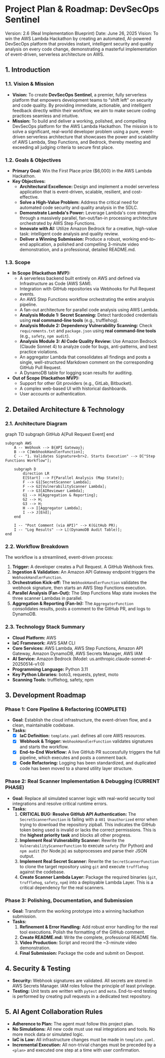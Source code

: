 # **Project Plan & Roadmap: DevSecOps Sentinel**

Version: 2.6 (Real Implementation Blueprint)
Date: June 26, 2025
Vision: To win the AWS Lambda Hackathon by creating an automated, AI-powered DevSecOps platform that provides instant, intelligent security and quality analysis on every code change, demonstrating a masterful implementation of event-driven, serverless architecture on AWS.

## **1. Introduction**

### **1.1. Vision & Mission**

*   **Vision:** To create **DevSecOps Sentinel**, a premier, fully serverless platform that empowers development teams to "shift left" on security and code quality. By providing immediate, actionable, and intelligent feedback directly within their workflow, we aim to make secure coding practices seamless and intuitive.
*   **Mission:** To build and deliver a working, polished, and compelling DevSecOps platform for the AWS Lambda Hackathon. The mission is to solve a significant, real-world developer problem using a pure, event-driven serverless architecture that showcases the power and scalability of AWS Lambda, Step Functions, and Bedrock, thereby meeting and exceeding all judging criteria to secure first place.

### **1.2. Goals & Objectives**

*   **Primary Goal:** Win the First Place prize ($6,000) in the AWS Lambda Hackathon.
*   **Key Objectives:**
    *   **Architectural Excellence:** Design and implement a model serverless application that is event-driven, scalable, resilient, and cost-effective.
    *   **Solve a High-Value Problem:** Address the critical need for automated code security and quality analysis in the SDLC.
    *   **Demonstrate Lambda's Power:** Leverage Lambda's core strengths through a massively parallel, fan-out/fan-in processing architecture orchestrated by AWS Step Functions.
    *   **Innovate with AI:** Utilize Amazon Bedrock for a creative, high-value task: intelligent code analysis and quality review.
    *   **Deliver a Winning Submission:** Produce a robust, working end-to-end application, a polished and compelling 3-minute video demonstration, and a professional, detailed README.md.

### **1.3. Scope**

*   **In Scope (Hackathon MVP):**
    *   A serverless backend built entirely on AWS and defined via Infrastructure as Code (AWS SAM).
    *   Integration with GitHub repositories via Webhooks for Pull Request events.
    *   An AWS Step Functions workflow orchestrating the entire analysis pipeline.
    *   A fan-out architecture for parallel code analysis using AWS Lambda.
    *   **Analysis Module 1: Secret Scanning:** Detect hardcoded credentials using **real command-line tools** (e.g., trufflehog).
    *   **Analysis Module 2: Dependency Vulnerability Scanning:** Check `requirements.txt` and `package.json` using **real command-line tools** (e.g., `safety`, `npm audit`).
    *   **Analysis Module 3: AI Code Quality Review:** Use Amazon Bedrock (Claude Sonnet 4) to analyze code for bugs, anti-patterns, and best practice violations.
    *   An aggregator Lambda that consolidates all findings and posts a single, well-structured Markdown comment on the corresponding GitHub Pull Request.
    *   A DynamoDB table for logging scan results for auditing.
*   **Out of Scope (Hackathon MVP):**
    *   Support for other Git providers (e.g., GitLab, Bitbucket).
    *   A complex web-based UI with historical dashboards.
    *   User accounts or authentication.

## **2. Detailed Architecture & Technology**

### **2.1. Architecture Diagram**

graph TD
    subgraph GitHub
        A[Pull Request Event]
    end

    subgraph AWS
        A -- Webhook --> B{API Gateway};
        B --> C[WebhookHandlerFunction];
        C -- "1. Validates Signature<br>2. Starts Execution" --> D["Step Functions Workflow"];

        subgraph D
            direction LR
            E[Start] --> F{Parallel Analysis (Map State)};
            F --> G1[SecretScanner Lambda];
            F --> G2[VulnerabilityScanner Lambda];
            F --> G3[AIReviewer Lambda];
            G1 --> H{Aggregation & Reporting};
            G2 --> H;
            G3 --> H;
            H --> I[Aggregator Lambda];
            I --> J[End];
        end

        I -- "Post Comment (via API)" --> K(GitHub PR);
        I -- "Log Results" --> L[(DynamoDB Audit Table)];
    end

### **2.2. Workflow Breakdown**

The workflow is a streamlined, event-driven process:

1.  **Trigger:** A developer creates a Pull Request. A GitHub Webhook fires.
2.  **Ingestion & Validation:** An Amazon API Gateway endpoint triggers the `WebhookHandlerFunction`.
3.  **Orchestration Kick-off:** The `WebhookHandlerFunction` validates the webhook signature, then starts an AWS Step Functions execution.
4.  **Parallel Analysis (Fan-Out):** The Step Functions Map state invokes the three scanner Lambdas in parallel.
5.  **Aggregation & Reporting (Fan-In):** The `AggregatorFunction` consolidates results, posts a comment to the GitHub PR, and logs to DynamoDB.

### **2.3. Technology Stack Summary**

*   **Cloud Platform:** AWS
*   **IaC Framework:** AWS SAM CLI
*   **Core Services:** AWS Lambda, AWS Step Functions, Amazon API Gateway, Amazon DynamoDB, AWS Secrets Manager, AWS IAM
*   **AI Service:** Amazon Bedrock (Model: us.anthropic.claude-sonnet-4-20250514-v1:0)
*   **Programming Language:** Python 3.11
*   **Key Python Libraries:** boto3, requests, pytest, moto
*   **Scanning Tools:** trufflehog, safety, npm

## **3. Development Roadmap**

### **Phase 1: Core Pipeline & Refactoring (COMPLETE)**

*   **Goal:** Establish the cloud infrastructure, the event-driven flow, and a clean, maintainable codebase.
*   **Tasks:**
    *   [x] **IaC Definition:** `template.yaml` defines all core AWS resources.
    *   [x] **Webhook & Trigger:** `WebhookHandlerFunction` validates signatures and starts the workflow.
    *   [x] **End-to-End Workflow:** A live GitHub PR successfully triggers the full pipeline, which executes and posts a comment back.
    *   [x] **Code Refactoring:** Logging has been standardized, and duplicated code has been moved to a shared utility layer structure.

### **Phase 2: Real Scanner Implementation & Debugging (CURRENT PHASE)**

*   **Goal:** Replace all simulated scanner logic with real-world security tool integrations and resolve critical runtime errors.
*   **Tasks:**
    1.  **CRITICAL BUG: Resolve GitHub API Authentication:** The `SecretScannerFunction` is failing with a `401 Unauthorized` error when trying to download the repository zipball. This indicates the GitHub token being used is invalid or lacks the correct permissions. This is the **highest priority task** and blocks all other progress.
    2.  **Implement Real Vulnerability Scanner:** Rewrite the `VulnerabilityScannerFunction` to execute `safety` (for Python) and `npm audit` (for Node.js) as subprocesses and parse their JSON output.
    3.  **Implement Real Secret Scanner:** Rewrite the `SecretScannerFunction` to clone the target repository using `git` and execute `trufflehog` against the codebase.
    4.  **Create Scanner Lambda Layer:** Package the required binaries (`git`, `trufflehog`, `safety`, `npm`) into a deployable Lambda Layer. This is a critical dependency for the real scanners.

### **Phase 3: Polishing, Documentation, and Submission**

*   **Goal:** Transform the working prototype into a winning hackathon submission.
*   **Tasks:**
    1.  **Refinement & Error Handling:** Add robust error handling for the real tool executions. Polish the formatting of the GitHub comment.
    2.  **Create README.md:** Write the complete, professional README file.
    3.  **Video Production:** Script and record the ~3-minute video demonstration.
    4.  **Final Submission:** Package the code and submit on Devpost.

## **4. Security & Testing**

*   **Security:** Webhook signatures are validated. All secrets are stored in AWS Secrets Manager. IAM roles follow the principle of least privilege.
*   **Testing:** Unit tests are written with `pytest` and `moto`. End-to-end testing is performed by creating pull requests in a dedicated test repository.

## **5. AI Agent Collaboration Rules**

*   **Adherence to Plan:** The agent must follow this project plan.
*   **No Simulations:** All new code must use real integrations and tools. No more mock data or simulated logic.
*   **IaC is Law:** All infrastructure changes must be made in `template.yaml`.
*   **Incremental Execution:** All non-trivial changes must be preceded by a `<plan>` and executed one step at a time with user confirmation.
